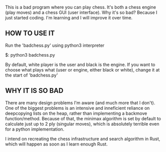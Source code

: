 This is a bad program where you can play chess.
It's both a chess engine (play moves) and a chess GUI (user interface).
Why it's so bad? Because I just started coding. I'm learning and I will improve it over time.

## HOW TO USE IT ##

Run the 'badchess.py' using python3 interpreter

$: python3 badchess.py

By default, white player is the user and black is the engine.
If you want to choose what plays what (user or engine, either black or white), change it at the start of 'badchess.py'

## WHY IT IS SO BAD ##

There are many design problems I'm aware (and much more that I don't). One of the biggest problems is an intensive 
and inneficient reliance on deepcopying lists on the heap, rather than implementing a backmove function/method.
Because of that, the minimax algorithm is set by default to calculate just up to 2 ply (singular moves), which is absolutely terrible even for a python implementation.


I intend on recreating the chess infrastructure and search algorithm in Rust, which will happen as soon as I learn enough Rust.
